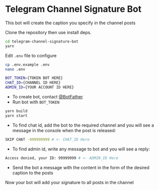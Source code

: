 # Telegram Channel Signature Bot
This bot will create the caption you specify in the channel posts


Clone the repository then use install deps.
```bash
cd telegram-channel-signature-bot
yarn
```

Edit `.env` file to configure
```bash
cp .env.example .env
nano .env
```

```bash
BOT_TOKEN={TOKEN BOT HERE}
CHAT_ID={CHANNEL ID HERE}
ADMIN_ID={YOUR ACCOUNT ID HERE}
```

* To create bot, contact [@BotFather](https://telegram.me/BotFather)
* Run bot with `BOT_TOKEN`

```bash
yarn build
yarn start
```
* To find chat id, add the bot to the required channel and you will see a message in the console when the post is released:
```bash
SKIP CHAT -999999999 # <- CHAT_ID Here
```
* To find admin id, write any message to bot and you will see a reply:
```bash
Access denied, your ID: 99999999 # <- ADMIN_ID Here
```

* Send the bot a message with the content in the form of the desired caption to the posts

Now your bot will add your signature to all posts in the channel